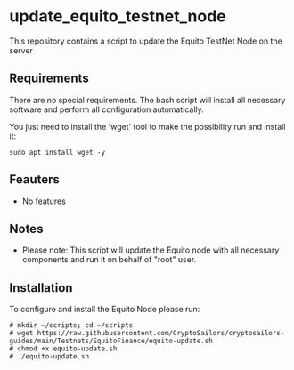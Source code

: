 # update_equito_testnet_node
This repository contains a script to update the Equito TestNet Node on the server

## Requirements
There are no special requirements. The bash script will install all necessary software and perform all configuration automatically.

You just need to install the 'wget' tool to make the possibility run and install it:
```
sudo apt install wget -y
```

## Feauters
- No features

## Notes
- Please note: This script will update the Equito node with all necessary components and run it on behalf of "root" user.
 
## Installation
To configure and install the Equito Node please run:
```
# mkdir ~/scripts; cd ~/scripts
# wget https://raw.githubusercontent.com/CryptoSailors/cryptosailors-guides/main/Testnets/EquitoFinance/equito-update.sh
# chmod +x equito-update.sh
# ./equito-update.sh
```
